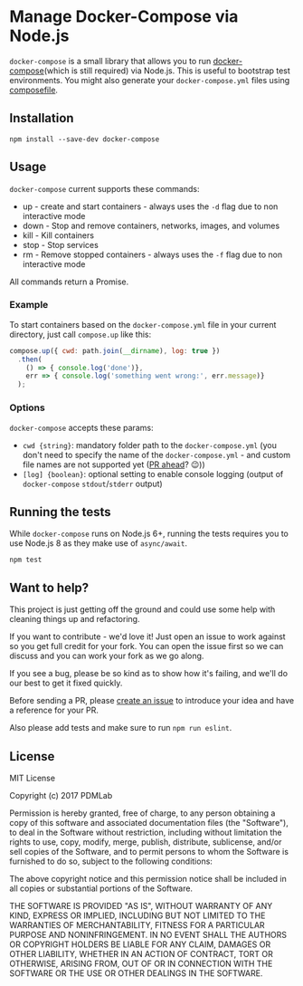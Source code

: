 # Manage Docker-Compose via Node.js

`docker-compose` is a small library that allows you to run [docker-compose](https://docs.docker.com/compose/)(which is still required) via Node.js. This is useful to bootstrap test environments. You might also generate your `docker-compose.yml` files using [composefile](https://www.npmjs.com/package/composefile).

## Installation

```
npm install --save-dev docker-compose
```

## Usage

`docker-compose` current supports these commands:

* up - create and start containers - always uses the `-d` flag due to non interactive mode
* down - Stop and remove containers, networks, images, and volumes
* kill - Kill containers
* stop - Stop services
* rm - Remove stopped containers - always uses the `-f` flag due to non interactive mode

All commands return a Promise.

### Example

To start containers based on the `docker-compose.yml` file in your current directory, just call `compose.up` like this:

```javascript
compose.up({ cwd: path.join(__dirname), log: true })
  .then(
    () => { console.log('done')}, 
    err => { console.log('something went wrong:', err.message)}
  );
```

### Options

`docker-compose` accepts these params:

* `cwd {string}`: mandatory folder path to the `docker-compose.yml` (you don't need to specify the name of the `docker-compose.yml` - and custom file names are not supported yet ([PR ahead](https://github.com/PDMLab/docker-compose/issues/1)? 😉))
* `[log] {boolean}`:  optional setting to enable console logging (output of `docker-compose` `stdout`/`stderr` output)

## Running the tests

While `docker-compose` runs on Node.js 6+, running the tests requires you to use Node.js 8 as they make use of `async/await`.

```
npm test
```

## Want to help?

This project is just getting off the ground and could use some help with cleaning things up and refactoring.

If you want to contribute - we'd love it! Just open an issue to work against so you get full credit for your fork. You can open the issue first so we can discuss and you can work your fork as we go along.

If you see a bug, please be so kind as to show how it's failing, and we'll do our best to get it fixed quickly.

Before sending a PR, please [create an issue](https://github.com/PDMLab/docker-compose/issues/new) to introduce your idea and have a reference for your PR.

Also please add tests and make sure to run `npm run eslint`.

## License

MIT License

Copyright (c) 2017 PDMLab

Permission is hereby granted, free of charge, to any person obtaining a copy
of this software and associated documentation files (the "Software"), to deal
in the Software without restriction, including without limitation the rights
to use, copy, modify, merge, publish, distribute, sublicense, and/or sell
copies of the Software, and to permit persons to whom the Software is
furnished to do so, subject to the following conditions:

The above copyright notice and this permission notice shall be included in all
copies or substantial portions of the Software.

THE SOFTWARE IS PROVIDED "AS IS", WITHOUT WARRANTY OF ANY KIND, EXPRESS OR
IMPLIED, INCLUDING BUT NOT LIMITED TO THE WARRANTIES OF MERCHANTABILITY,
FITNESS FOR A PARTICULAR PURPOSE AND NONINFRINGEMENT. IN NO EVENT SHALL THE
AUTHORS OR COPYRIGHT HOLDERS BE LIABLE FOR ANY CLAIM, DAMAGES OR OTHER
LIABILITY, WHETHER IN AN ACTION OF CONTRACT, TORT OR OTHERWISE, ARISING FROM,
OUT OF OR IN CONNECTION WITH THE SOFTWARE OR THE USE OR OTHER DEALINGS IN THE
SOFTWARE.

